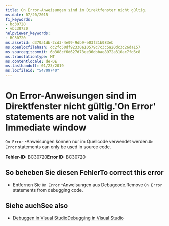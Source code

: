 ```yaml
---
title: On Error-Anweisungen sind im Direktfenster nicht gültig.
ms.date: 07/20/2015
f1_keywords:
- bc30720
- vbc30720
helpviewer_keywords:
- BC30720
ms.assetid: d370a1db-2cd3-4e09-9db9-e03f31b083eb
ms.openlocfilehash: dc2fc50df92330a10579c7c3c5a20dc3c26da157
ms.sourcegitcommit: 6b308cf6d627d78ee36dbbae8972a310ac7fd6c8
ms.translationtype: MT
ms.contentlocale: de-DE
ms.lasthandoff: 01/23/2019
ms.locfileid: "54709740"
---
```

# <a name="on-error-statements-are-not-valid-in-the-immediate-window"></a><span data-ttu-id="a3c34-102">On Error-Anweisungen sind im Direktfenster nicht gültig.</span><span class="sxs-lookup"><span data-stu-id="a3c34-102">'On Error' statements are not valid in the Immediate window</span></span>
<span data-ttu-id="a3c34-103">`On Error` -Anweisungen können nur im Quellcode verwendet werden.</span><span class="sxs-lookup"><span data-stu-id="a3c34-103">`On Error` statements can only be used in source code.</span></span>  
  
 <span data-ttu-id="a3c34-104">**Fehler-ID:** BC30720</span><span class="sxs-lookup"><span data-stu-id="a3c34-104">**Error ID:** BC30720</span></span>  
  
## <a name="to-correct-this-error"></a><span data-ttu-id="a3c34-105">So beheben Sie diesen Fehler</span><span class="sxs-lookup"><span data-stu-id="a3c34-105">To correct this error</span></span>  
  
-   <span data-ttu-id="a3c34-106">Entfernen Sie `On Error` -Anweisungen aus Debugcode.</span><span class="sxs-lookup"><span data-stu-id="a3c34-106">Remove `On Error` statements from debugging code.</span></span>  
  
## <a name="see-also"></a><span data-ttu-id="a3c34-107">Siehe auch</span><span class="sxs-lookup"><span data-stu-id="a3c34-107">See also</span></span>
- [<span data-ttu-id="a3c34-108">Debuggen in Visual Studio</span><span class="sxs-lookup"><span data-stu-id="a3c34-108">Debugging in Visual Studio</span></span>](/visualstudio/debugger/debugging-in-visual-studio)
